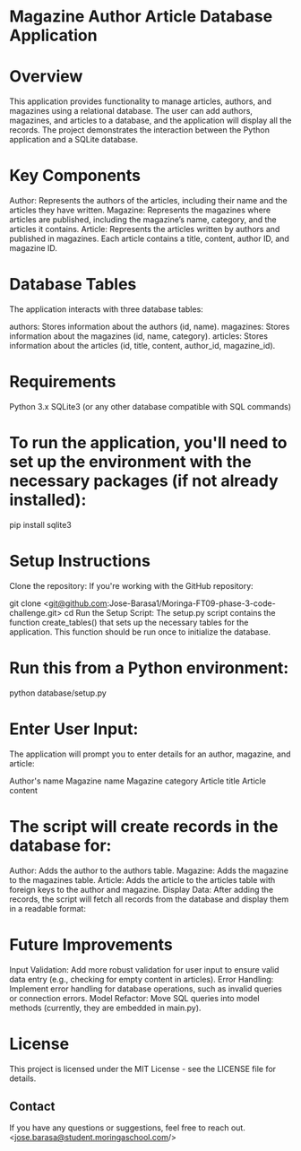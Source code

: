 # Magazine Author Article Database Application
 # Overview
This application provides functionality to manage articles, authors, and magazines using a relational database. The user can add authors, magazines, and articles to a database, and the application will display all the records. The project demonstrates the interaction between the Python application and a SQLite database.

 # Key Components
  Author: Represents the authors of the articles, including their name and the articles they have written.
  Magazine: Represents the magazines where articles are published, including the magazine’s name, category, and the articles it contains.
  Article: Represents the articles written by authors and published in magazines. Each article contains a title, content, author ID, and magazine ID.
# Database Tables
The application interacts with three database tables:

authors: Stores information about the authors (id, name).
magazines: Stores information about the magazines (id, name, category).
articles: Stores information about the articles (id, title, content, author_id, magazine_id).
 # Requirements
Python 3.x
SQLite3 (or any other database compatible with SQL commands)
# To run the application, you'll need to set up the environment with the necessary packages (if not already installed):

pip install sqlite3


# Setup Instructions
Clone the repository: If you're working with the GitHub repository:


git clone <git@github.com:Jose-Barasa1/Moringa-FT09-phase-3-code-challenge.git>
cd <Moringa-FT09-phase-3-code-challenge>
Run the Setup Script: The setup.py script contains the function create_tables() that sets up the necessary tables for the application. This function should be run once to initialize the database.

# Run this from a Python environment:


python database/setup.py


# Enter User Input:
The application will prompt you to enter details for an author, magazine, and article:

Author's name
Magazine name
Magazine category
Article title
Article content

# The script will create records in the database for:

Author: Adds the author to the authors table.
Magazine: Adds the magazine to the magazines table.
Article: Adds the article to the articles table with foreign keys to the author and magazine.
Display Data:
After adding the records, the script will fetch all records from the database and display them in a readable format:


# Future Improvements
Input Validation: Add more robust validation for user input to ensure valid data entry (e.g., checking for empty content in articles).
Error Handling: Implement error handling for database operations, such as invalid queries or connection errors.
Model Refactor: Move SQL queries into model methods (currently, they are embedded in main.py).

# License
This project is licensed under the MIT License - see the LICENSE file for details.

## Contact
If you have any questions or suggestions, feel free to reach out. 
 <jose.barasa@student.moringaschool.com/>

